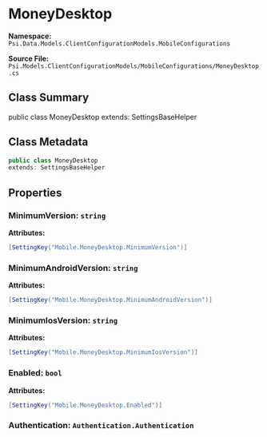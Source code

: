 # MoneyDesktop

**Namespace:** `Psi.Data.Models.ClientConfigurationModels.MobileConfigurations`

**Source File:** `Psi.Models.ClientConfigurationModels/MobileConfigurations/MoneyDesktop.cs`

## Class Summary

public class MoneyDesktop
extends: SettingsBaseHelper

## Class Metadata

```typescript
public class MoneyDesktop
extends: SettingsBaseHelper
```

## Properties

### MinimumVersion: `string`

**Attributes:**
```csharp
[SettingKey("Mobile.MoneyDesktop.MinimumVersion")]
```

### MinimumAndroidVersion: `string`

**Attributes:**
```csharp
[SettingKey("Mobile.MoneyDesktop.MinimumAndroidVersion")]
```

### MinimumIosVersion: `string`

**Attributes:**
```csharp
[SettingKey("Mobile.MoneyDesktop.MinimumIosVersion")]
```

### Enabled: `bool`

**Attributes:**
```csharp
[SettingKey("Mobile.MoneyDesktop.Enabled")]
```

### Authentication: `Authentication.Authentication`
